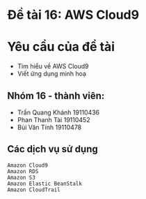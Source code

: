 # Đề tài 16: AWS Cloud9

# Yêu cầu của đề tài
- Tìm hiểu về AWS Cloud9
- Viết ứng dụng minh hoạ

## Nhóm 16 - thành viên:
- Trần Quang Khánh 19110436
- Phan Thanh Tài 19110452
- Bùi Văn Tính 19110478
## Các dịch vụ sử dụng
```
Amazon Cloud9
Amazon RDS
Amazon S3
Amazon Elastic BeanStalk
Amazon CloudTrail
```
